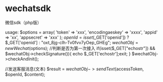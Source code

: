 # wechatsdk
微信sdk（php版）

usage:
$options = array(
	'token' => 'xxx',
	'encodingaeskey' => 'xxxx',
	'appid' => 'xx',
	'appsecret' => 'xxx'
);
$openId = isset($_GET['openid']) ? $_GET['openid'] : "oxt_8jg-cIh-Tv0fvv7yOep_GHEg";
$wechatObj = new Wechat($options);
//判断是否为第一次接入
if(isset($_GET["echostr"]) && $wechatObj->checkSignature()){
    echo $_GET['echostr'];exit;
}
$wechatObj->checkAndInit();

//发送客服消息(文本)
$result = $wechatObj->sendText($accessToken, $openId, $content);
